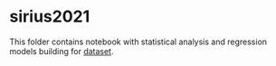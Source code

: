 # sirius2021
This folder contains notebook with statistical analysis and regression models building for [dataset](https://archive.ics.uci.edu/ml/datasets/auto+mpg). 
